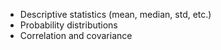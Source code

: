 - Descriptive statistics (mean, median, std, etc.)
- Probability distributions
- Correlation and covariance
